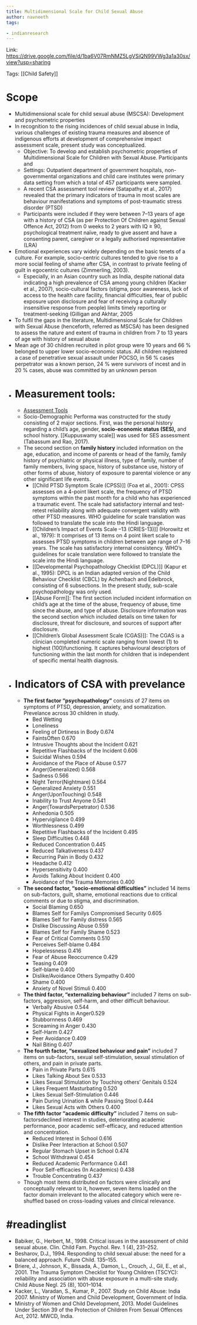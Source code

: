 ```yaml
---
title: Multidimensional Scale for Child Sexual Abuse 
author: navneeth
tags: 

- indianresearch
---
```


Link: https://drive.google.com/file/d/1ba6V07RmNMZ5LgVSiQN99VWg3a1a30sx/view?usp=sharing

Tags: [[Child Safety]]
# Scope
- Multidimensional scale for child sexual abuse (MSCSA): Development and psychometric properties
- In recognition to the rising incidences of child sexual abuse in India, various challenges of existing trauma measures and absence of indigenous efforts at development of comprehensive impact assessment scale, present study was conceptualized.
	-  Objective: To develop and establish psychometric properties of Multidimensional Scale for Children with Sexual Abuse. Participants and 
	- Settings: Outpatient department of government hospitals, non-governmental organizations and child care institutes were primary data setting from which a total of 457 participants were sampled.
	- A recent CSA assessment tool review (Satapathy et al., 2017) revealed that the primary indicators of trauma in most scales are behaviour manifestations and symptoms of post-traumatic stress disorder (PTSD)
	- Participants were included if they were between 7–13 years of age with a history of CSA (as per Protection Of Children against Sexual Offence Act, 2012) from 0 weeks to 2 years with IQ ≥ 90, psychological treatment naïve, ready to give assent and have a consenting parent, caregiver or a legally authorised representative (LRA)
- Emotional experiences vary widely depending on the basic tenets of a culture. For example, socio-centric cultures tended to give rise to a more social feeling of shame after CSA, in contrast to private feeling of guilt in egocentric cultures (Zimmerling, 2003).
	-  Especially, in an Asian country such as India, despite national data indicating a high prevalence of CSA among young children (Kacker et al., 2007), socio-cultural factors (stigma, poor awareness, lack of access to the health care facility, financial difficulties, fear of public exposure upon disclosure and fear of receiving a culturally insensitive response from people) limits timely reporting or treatment-seeking (Gilligan and Akhtar, 2005
- To fulfil the gaps in the literature, Multidimensional Scale for Children with Sexual Abuse (henceforth, referred as MSCSA) has been designed to assess the nature and extent of trauma in children from 7 to 13 years of age with history of sexual abuse
- Mean age of 30 children recruited in pilot group were 10 years and 66 % belonged to upper lower socio-economic status. All children registered a case of penetrative sexual assault under POCSO, in 56 % cases perpetrator was a known person, 24 % were survivors of incest and in 20 % cases, abuse was committed by an unknown person
- # Measurement tools:
	-  [Assessment Tools](Assessment%20Tools.md)
	- Socio-Demographic Performa was constructed for the study consisting of 2 major sections. First, was the personal history regarding a child’s age, gender, **socio-economic status (SES),** and school history. [[Kuppuswamy scale]] was used for SES assessment (Tabassum and Rao, 2017).
	- The second section on **family history** included information on the age, education, and income of parents or head of the family, family history of psychiatric or physical illness, type of family, number of family members, living space, history of substance use, history of other forms of abuse, history of exposure to parental violence or any other significant life events.
		- [[Child PTSD Symptom Scale (CPSS)]] (Foa et al., 2001): CPSS assesses on a 4-point likert scale, the frequency of PTSD symptoms within the past month for a child who has experienced a traumatic event. The scale had satisfactory internal and test-retest reliability along with adequate convergent validity with other PTSD measures. WHO guideline for scale translation was followed to translate the scale into the Hindi language.
		- [[Children’s Impact of Events Scale –13 (CRIES-13)]] (Horowitz et al., 1979): It comprises of 13 items on 4 point likert scale to assesses PTSD symptoms in children between age range of 7–16 years. The scale has satisfactory internal consistency. WHO’s guidelines for scale translation were followed to translate the scale into the Hindi language.
		- [[Developmental Psychopathology Checklist (DPCL)]] (Kapur et al., 1995): DPCL is an Indian adapted version of the Child Behaviour Checklist (CBCL) by Achenbach and Edelbrock, consisting of 6 subsections. In the present study, sub-scale psychopathology was only used.
		- [[Abuse Form]]: The first section included incident information on child’s age at the time of the abuse, frequency of abuse, time since the abuse, and type of abuse. Disclosure information was the second section which included details on time taken for disclosure, threat for disclosure, and sources of support after disclosure.
		- [[Children’s Global Assessment Scale (CGAS)]]: The CGAS is a clinician completed numeric scale ranging from lowest (1) to highest (100)functioning. It captures behavioural descriptors of functioning within the last month for children that is independent of specific mental health diagnosis.
- # Indicators of CSA with prevelance
	- **The first factor “psychopathology”** consists of 27 items on symptoms of PTSD, depression, anxiety, and somatization.  Prevelance across 30 children in study. 
		- Bed Wetting
		- Loneliness
		- Feeling of Dirtiness in Body 0.674
		- FaintsOften 0.670
		- Intrusive Thoughts about the Incident 0.621
		- Repetitive Flashbacks of the Incident 0.606
		- Suicidal Wishes 0.594
		- Avoidance of the Place of Abuse 0.577
		- Anger(Generalized) 0.568
		- Sadness 0.566
		- Night Terror(Nightmare) 0.564
		- Generalized Anxiety 0.551
		- Anger(UponTouching) 0.548
		- Inability to Trust Anyone 0.541
		- Anger(TowardsPerpetrator) 0.536
		- Anhedonia 0.505
		- Hypervigilance 0.499
		- Worthlessness 0.499
		- Repetitive Flashbacks of the Incident 0.495
		- Sleep Difficulties 0.448
		- Reduced Concentration 0.445
		- Reduced Talkativeness 0.437
		- Recurring Pain in Body 0.432
		- Headache 0.412
		- Hypersensitivity 0.400
		- Avoids Talking About Incident 0.400
		- Avoidance of the Trauma  Memories 0.400
	- **The second factor, “socio-emotional difficulties”** included 14 items on sub-factors, guilt, shame, emotional reactions due to critical comments or due to stigma, and discrimination. 
		- Social Blaming 0.650
		- Blames Self for Familys Compromised Security 0.605
		- Blames Self for Family distress 0.565
		- Dislike Discussing Abuse 0.559
		- Blames Self for Family Shame 0.523
		- Fear of Critical Comments 0.510
		- Perceives Self-blame 0.484
		- Hopelessness 0.416
		- Fear of Abuse Reoccurrence 0.429
		- Teasing 0.409
		- Self-blame 0.400
		- Dislike/Avoidance Others Sympathy 0.400
		- Shame 0.400
		- Anxiety of Novel Stimuli 0.400
	- **The third factor, “externalizing behaviour”** included 7 items on sub-factors, aggression, self-harm, and other difficult behaviour. 
		- Verbally Abusive 0.544
		- Physical Fights in Anger0.529
		- Stubbornness 0.469
		- Screaming in Anger 0.430
		- Self-Harm 0.427
		- Peer Avoidance 0.409
		- Nail Biting 0.407
	- **The fourth factor, “sexualized behaviour and pain”** included 7 items on sub-factors, sexual self-stimulation, sexual stimulation of others, and pain in private parts.
		- Pain in Private Parts 0.615
		- Likes Talking About Sex 0.533
		- Likes Sexual Stimulation by Touching others’ Genitals 0.524
		- Likes Frequent Masturbating 0.520
		- Likes Sexual Self-Stimulation 0.446
		- Pain During Urination & while Passing Stool 0.444
		- Likes Sexual Acts with Others 0.400
	- **The fifth factor “academic difficulty”** included 7 items on sub-factorsdeclined interest in studies, deteriorating academic performance, poor academic self-efficacy, and reduced attention and concentration. 
		- Reduced Interest in School 0.616
		- Dislike Peer Interaction at School 0.507
		- Regular Stomach Upset in School 0.474
		- School Withdrawal 0.454
		- Reduced Academic Performance 0.441
		- Poor Self-efficacies (In Academics) 0.438
		- Trouble Concentrating 0.437
	- Though most items distributed on factors were clinically and conceptually relevant to it, however, seven items loaded on the factor domain irrelevant to the allocated category which were re-shuffled based on cross-loading values and clinical relevance.


# #readinglist 
- Babiker, G., Herbert, M., 1998. Critical issues in the assessment of child sexual abuse. Clin. Child Fam. Psychol. Rev. 1 (4), 231–252.
- Besharov, D.J., 1994. Responding to child sexual abuse: the need for a balanced approach. Future Child. 135–155.
- Briere, J., Johnson, K., Bissada, A., Damon, L., Crouch, J., Gil, E., et al., 2001. The Trauma Symptom Checklist for Young Children (TSCYC): reliability and association with abuse exposure in a multi-site study. Child Abuse Negl. 25 (8), 1001–1014.
- Kacker, L., Varadan, S., Kumar, P., 2007. Study on Child Abuse: India 2007. Ministry of Women and Child Development, Government of India.
- Ministry of Women and Child Development, 2013. Model Guidelines Under Section 39 of the Protection of Children From Sexual Offences Act, 2012. MWCD, India.
